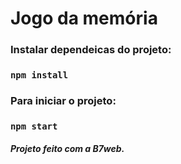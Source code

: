 # Jogo da memória

### Instalar dependeicas do projeto:
### `npm install`

### Para iniciar o projeto:
### `npm start`

##### Projeto feito com a B7web.